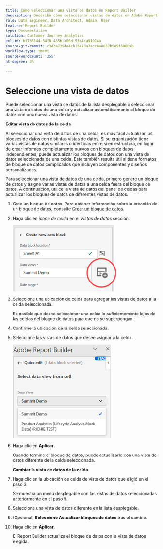 ```yaml
---
title: Cómo seleccionar una vista de datos en Report Builder
description: Describe cómo seleccionar vistas de datos en Adobe Report Builder
role: Data Engineer, Data Architect, Admin, User
feature: Report Builder
type: Documentation
solution: Customer Journey Analytics
exl-id: bf765144-34f8-465b-b06d-53e4ca91014a
source-git-commit: c343a729de4cb13473a7acc04e837b5e5f69809b
workflow-type: tm+mt
source-wordcount: '355'
ht-degree: 3%

---
```


# Seleccione una vista de datos

Puede seleccionar una vista de datos de la lista desplegable o seleccionar una vista de datos de una celda y actualizar automáticamente el bloque de datos con una nueva vista de datos.

**Editar vista de datos de la celda**

Al seleccionar una vista de datos de una celda, es más fácil actualizar los bloques de datos con distintas vistas de datos. Si su organización tiene varias vistas de datos similares o idénticas entre sí en estructura, en lugar de crear informes completamente nuevos con bloques de datos independientes, puede actualizar los bloques de datos con una vista de datos seleccionada de una celda. Esto también resulta útil si tiene formatos de bloque de datos complicados que incluyen componentes y diseños personalizados.

Para seleccionar una vista de datos de una celda, primero genere un bloque de datos y asigne varias vistas de datos a una celda fuera del bloque de datos. A continuación, utilice la vista de datos del panel de celdas para actualizar los bloques de datos de diferentes vistas de datos.

1. Cree un bloque de datos.
Para obtener información sobre la creación de un bloque de datos, consulte [Crear un bloque de datos](/help/report-builder/create-a-data-block.md).

1. Haga clic en *icono de celda* en el *Vistas de datos* sección.

   ![Cree una nueva ventana de bloque de datos con el icono de celda resaltado.](/help/report-builder/assets/cell-icon.png)

1. Seleccione una ubicación de celda para agregar las vistas de datos a la celda seleccionada.

   Es posible que desee seleccionar una celda lo suficientemente lejos de las celdas del bloque de datos para que no se superpongan.

1. Confirme la ubicación de la celda seleccionada.

1. Seleccione las vistas de datos que desee asignar a la celda.

   ![Report Builder Panel de edición rápida que muestra las vistas Seleccionar datos.](/help/report-builder/assets/select-data-view.png)

1. Haga clic en **Aplicar**.

   Cuando termine el bloque de datos, puede actualizarlo con una vista de datos diferente de la celda seleccionada.

   **Cambiar la vista de datos de la celda**

1. Haga clic en la ubicación de celda de vista de datos que eligió en el paso 3.

   Se muestra un menú desplegable con las vistas de datos seleccionadas anteriormente en el paso 5.

1. Seleccione una vista de datos diferente en la lista desplegable.

1. (Opcional) **Seleccione Actualizar bloques de datos** tras el cambio.

1. Haga clic en **Aplicar**.

   El Report Builder actualiza el bloque de datos con la vista de datos elegida.
